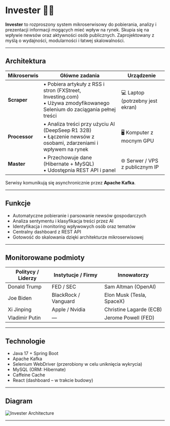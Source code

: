 # Invester 🧠📡

**Invester** to rozproszony system mikroserwisowy do pobierania, analizy i prezentacji informacji mogących mieć wpływ na rynek. Skupia się na wpływie newsów oraz aktywności osób publicznych. Zaprojektowany z myślą o wydajności, modularności i łatwej skalowalności.

---

## Architektura

| Mikroserwis        | Główne zadania | Urządzenie |
|--------------------|----------------|------------|
| **Scraper** | • Pobiera artykuły z RSS i stron (FXStreet, Investing.com) <br>• Używa zmodyfikowanego Selenium do zaciągania pełnej treści | 💻 Laptop (potrzebny jest ekran) |
| **Processor** | • Analiza treści przy użyciu AI (DeepSeep R1 32B) <br>• Łączenie newsów z osobami, zdarzeniami i wpływem na rynek | 🖥️ Komputer z mocnym GPU |
| **Master** | • Przechowuje dane (Hibernate + MySQL) <br>• Udostępnia REST API i panel | 🌐 Serwer / VPS z publicznym IP |

Serwisy komunikują się asynchronicznie przez **Apache Kafka**.

---

## Funkcje

- Automatyczne pobieranie i parsowanie newsów gospodarczych  
- Analiza sentymentu i klasyfikacja treści przez AI  
- Identyfikacja i monitoring wpływowych osób oraz tematów  
- Centralny dashboard z REST API  
- Gotowość do skalowania dzięki architekturze mikroserwisowej  

---

## Monitorowane podmioty

| Politycy / Liderzy | Instytucje / Firmy | Innowatorzy |
|--------------------|--------------------|-------------|
| Donald Trump       | FED / SEC          | Sam Altman (OpenAI) |
| Joe Biden          | BlackRock / Vanguard| Elon Musk (Tesla, SpaceX) |
| Xi Jinping         | Apple / Nvidia     | Christine Lagarde (ECB) |
| Vladimir Putin     | —                  | Jerome Powell (FED) |

---

## Technologie

- Java 17 + Spring Boot  
- Apache Kafka  
- Selenium WebDriver (przerobiony w celu uniknięcia wykrycia) 
- MySQL (ORM: Hibernate)  
- Caffeine Cache 
- React (dashboard – w trakcie budowy)  

---

## Diagram

![Invester Architecture](https://github.com/user-attachments/assets/16054f71-d5b3-4f09-9c4c-03226c5e79a4)

---
